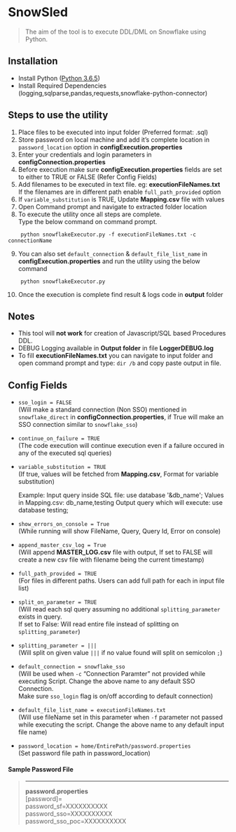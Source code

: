 SnowSled
================================

> The aim of the tool is to execute DDL/DML on Snowflake using Python.

Installation
------------

*   Install Python ([Python 3.6.5](https://www.python.org/downloads/release/python-365/))
*   Install Required Dependencies  
    (logging,sqlparse,pandas,requests,snowflake-python-connector)

Steps to use the utility
------------------------

1.  Place files to be executed into input folder (Preferred format: .sql)
2.  Store password on local machine and add it’s complete location in `password_location` option in **configExecution.properties**
3.  Enter your credentials and login parameters in **configConnection.properties**
4.  Before execution make sure **configExecution.properties** fields are set to either to TRUE or FALSE (Refer Config Fields)
5.  Add filenames to be executed in text file. eg: **executionFileNames.txt**  
    If the filenames are in different path enable `full_path_provided` option
6.  If `variable_substitution` is TRUE, Update **Mapping.csv** file with values
7.  Open Command prompt and navigate to extracted folder location
8.  To execute the utility once all steps are complete.  
    Type the below command on command prompt.
```
    python snowflakeExecutor.py -f executionFileNames.txt -c connectionName
```    

9.  You can also set `default_connection` & `default_file_list_name` in **configExecution.properties** and run the utility using the below command 
```
    python snowflakeExecutor.py
``` 

10.  Once the execution is complete find result & logs code in **output** folder


Notes
-----

*   This tool will **not work** for creation of Javascript/SQL based Procedures DDL.
*   DEBUG Logging available in **Output folder** in file **LoggerDEBUG.log**
*   To fill **executionFileNames.txt** you can navigate to input folder and open command prompt and type: `dir /b` and copy paste output in file.

Config Fields
-------------

*   `sso_login = FALSE`  
    (Will make a standard connection (Non SSO) mentioned in `snowflake_direct` in **configConnection.properties**, if True will make an SSO connection similar to `snowflake_sso`)
    
*   `continue_on_failure = TRUE`  
    (The code execution will continue execution even if a failure occured in any of the executed sql queries)
    
*   `variable_substitution = TRUE`  
    (If true, values will be fetched from **Mapping.csv**, Format for variable substitution)
    

    Example:
    Input query inside SQL file:        use database '&db_name';
    Values in Mapping.csv:               db_name,testing
    Output query which will execute:     use database testing;
    

*   `show_errors_on_console = True`  
    (While running will show FileName, Query, Query Id, Error on console)
    
*   `append_master_csv_log = True`  
    (Will append **MASTER\_LOG.csv** file with output, If set to FALSE will create a new csv file with filename being the current timestamp)
    
*   `full_path_provided = TRUE`  
    (For files in different paths. Users can add full path for each in input file list)
    
*   `split_on_parameter = TRUE`  
    (Will read each sql query assuming no additional `splitting_parameter` exists in query.  
    If set to False: Will read entire file instead of splitting on `splitting_parameter`)
    
*   `splitting_parameter = |||`  
    (Will split on given value `|||` if no value found will split on semicolon `;`)
    
*   `default_connection = snowflake_sso`  
    (Will be used when `-c` “Connection Paramter” not provided while executing Script. Change the above name to any default SSO Connection.  
    Make sure `sso_login` flag is on/off according to default connection)
    
*   `default_file_list_name = executionFileNames.txt`  
    (Will use fileName set in this parameter when `-f` parameter not passed while executing the script. Change the above name to any default input file name)
    
*   `password_location = home/EntirePath/password.properties`  
    (Set password file path in password\_location)
    

#### Sample Password File

> * * *
> 
> **password.properties**  
> \[password\]=  
> password\_sf=XXXXXXXXXX  
> password\_sso=XXXXXXXXXX  
> password\_sso\_poc=XXXXXXXXXX

